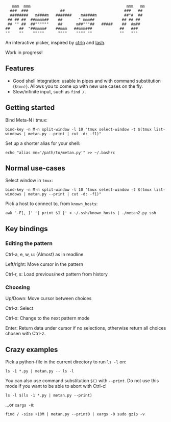        mmm  mmm                                          mmm   mm 
      ###  ###              ##                          ###   ## 
      ########   m####m   #######    m#####m            ##"#  ## 
     ## ## ##  ##mmmm##    ##       " mmm##            ## ## ## 
     ## "" ##  ##""""""    ##      m##"""##   #####    ##  #m## 
    ##    ##  "##mmmm#    ##mmm   ##mmm###            ##   ### 
    ""    ""    """""      """"    """" ""            ""   """ 

An interactive picker, inspired by [ctrlp](https://github.com/kien/ctrlp.vim/) and [lash](https://github.com/siadat/lash/).

Work in progress!

## Features ##

* Good shell integration: usable in pipes and with command substitution (`$(mn)`).  Allows you to come up with new use cases on the fly.
* Slow/infinite input, such as `find /`.

## Getting started ##

Bind Meta-N i tmux:

    bind-key -n M-n split-window -l 10 "tmux select-window -t $(tmux list-windows | metan.py --print | cut -d: -f1)"

Set up a shorter alias for your shell:

    echo "alias mn='/path/to/metan.py'" >> ~/.bashrc

## Normal use-cases ##

Select window in `tmux`:

    bind-key -n M-n split-window -l 10 "tmux select-window -t $(tmux list-windows | metan.py --print | cut -d: -f1)"

Pick a host to connect to, from `known_hosts`:

    awk '-F[, ]' '{ print $1 }' < ~/.ssh/known_hosts | ./metan2.py ssh

## Key bindings ##

### Editing the pattern ###
Ctrl-a, e, w, u: (Almost) as in readline

Left/right: Move cursor in the pattern

Ctrl-r, s: Load previous/next pattern from history

### Choosing ###

Up/Down: Move cursor between choices

Ctrl-z: Select

Ctrl-x: Change to the next pattern mode

Enter: Return data under cursor if no selections, otherwise return all choices chosen with Ctrl-z.

## Crazy examples ##

Pick a python-file in the current directory to run `ls -l` on:

    ls -1 *.py | metan.py -- ls -l

You can also use command substitution `$()` with `--print`.  Do not use this mode if you want to be able to abort with Ctrl-c!

    ls -l $(ls -1 *.py | metan.py --print)

...or `xargs -0`:

    find / -size +10M | metan.py --print0 | xargs -0 sudo gzip -v
